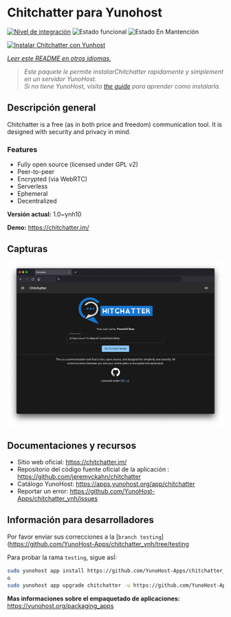 <!--
Este archivo README esta generado automaticamente<https://github.com/YunoHost/apps/tree/master/tools/readme_generator>
No se debe editar a mano.
-->

# Chitchatter para Yunohost

[![Nivel de integración](https://dash.yunohost.org/integration/chitchatter.svg)](https://dash.yunohost.org/appci/app/chitchatter) ![Estado funcional](https://ci-apps.yunohost.org/ci/badges/chitchatter.status.svg) ![Estado En Mantención](https://ci-apps.yunohost.org/ci/badges/chitchatter.maintain.svg)

[![Instalar Chitchatter con Yunhost](https://install-app.yunohost.org/install-with-yunohost.svg)](https://install-app.yunohost.org/?app=chitchatter)

*[Leer este README en otros idiomas.](./ALL_README.md)*

> *Este paquete le permite instalarChitchatter rapidamente y simplement en un servidor YunoHost.*  
> *Si no tiene YunoHost, visita [the guide](https://yunohost.org/install) para aprender como instalarla.*

## Descripción general

Chitchatter is a free (as in both price and freedom) communication tool. It is designed with security and privacy in mind.

### Features

- Fully open source (licensed under GPL v2)
- Peer-to-peer
- Encrypted (via WebRTC)
- Serverless
- Ephemeral
- Decentralized 

**Versión actual:** 1.0~ynh10

**Demo:** <https://chitchatter.im/>

## Capturas

![Captura de Chitchatter](./doc/screenshots/screenshot.png)

## Documentaciones y recursos

- Sitio web oficial: <https://chitchatter.im/>
- Repositorio del código fuente oficial de la aplicación : <https://github.com/jeremyckahn/chitchatter>
- Catálogo YunoHost: <https://apps.yunohost.org/app/chitchatter>
- Reportar un error: <https://github.com/YunoHost-Apps/chitchatter_ynh/issues>

## Información para desarrolladores

Por favor enviar sus correcciones a la [`branch testing`](https://github.com/YunoHost-Apps/chitchatter_ynh/tree/testing

Para probar la rama `testing`, sigue asÍ:

```bash
sudo yunohost app install https://github.com/YunoHost-Apps/chitchatter_ynh/tree/testing --debug
o
sudo yunohost app upgrade chitchatter -u https://github.com/YunoHost-Apps/chitchatter_ynh/tree/testing --debug
```

**Mas informaciones sobre el empaquetado de aplicaciones:** <https://yunohost.org/packaging_apps>
